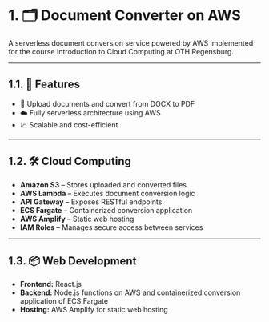 # 1. 🗂️ Document Converter on AWS

A serverless document conversion service powered by AWS implemented for the course Introduction to Cloud Computing at OTH Regensburg.

---

## 1.1. 🚀 Features

- 📁 Upload documents and convert from DOCX to PDF
- ☁️ Fully serverless architecture using AWS
- 📈 Scalable and cost-efficient

---

## 1.2. 🛠️ Cloud Computing

- **Amazon S3** – Stores uploaded and converted files
- **AWS Lambda** – Executes document conversion logic
- **API Gateway** – Exposes RESTful endpoints
- **ECS Fargate** – Containerized conversion application
- **AWS Amplify** – Static web hosting
- **IAM Roles** – Manages secure access between services

---

## 1.3. 📦 Web Development

- **Frontend:** React.js
- **Backend:** Node.js functions on AWS and containerized conversion application of ECS Fargate
- **Hosting:** AWS Amplify for static web hosting
